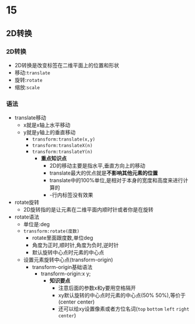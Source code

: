 # 15
## 2D转换
### 2D转换
+ 2D转换是改变标签在二维平面上的位置和形状
+ 移动:`translate`
+ 旋转:`rotate`
+ 缩放:`scale`
### 语法
+ translate移动
    + x就是x轴上水平移动
    + y就是y轴上的垂直移动
        + `transform:translate(x,y)`
        + `transform:translateX(n)`
        + `transform:translateY(n)`
            + **重点知识点**
                + 2D的移动主要是指水平,垂直方向上的移动
                + translate最大的优点就是**不影响其他元素的位置**
                + translate中的100%单位,是相对于本身的宽度和高度来进行计算的
                + -行内标签没有效果
+ rotate旋转
    + 2D旋转指的是让元素在二维平面内顺时针或者你是在旋转
+ rotate语法
    + 单位是:deg
    + `transform:rotate(度数)`
        + rotate里面跟度数,单位deg
        + 角度为正时,顺时针,角度为负时,逆时针 
        + 默认旋转中心点时元素的中心点
    + 设置元素旋转中心点(transform-origin)
        + transform-origin基础语法
            + transform-origin:x y;
                + **知识要点**
                    + 注意后面的参数x和y要用空格隔开
                    + xy默认旋转的中心点时元素的中心点(50% 50%),等价于(center center)
                    + 还可以给xy设置像素或者方位名词(`top` `bottom` `left` `right` `center`)